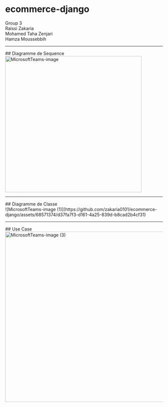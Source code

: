 # ecommerce-django
Group 3
<br>
Raissi Zakaria
<br>
Mohamed Taha Zenjari
<br>
Hamza Moussebbih
<hr>
## Diagramme de Sequence
<br>
<img width="436" alt="MicrosoftTeams-image" src="https://github.com/zakaria0101/ecommerce-django/assets/68571374/45ddf82f-00ea-4675-bdda-5bd63559669f">
<hr>
## Diagramme de Classe
<br>
![MicrosoftTeams-image (1)](https://github.com/zakaria0101/ecommerce-django/assets/68571374/d37fa7f3-d161-4a25-839d-b8cad2b4cf31)
<hr>
## Use Case
<br>
<img width="545" alt="MicrosoftTeams-image (3)" src="https://github.com/zakaria0101/ecommerce-django/assets/68571374/2bbfab5d-8d29-4795-bbee-978d5ca6cab0">
